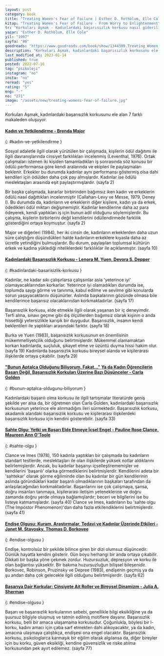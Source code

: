 ```yaml
---
layout: post
category: book
title: "Treating Women's Fear of Failure | Esther D. Rothblum, Elle Cole (Kitap)"
kitap: "Treating Women's Fear of Failure - From Worry to Enlightenment"
tr: "Korkuları Aşmak - Kadınlardaki başarısızlık korkusu nasıl giderilir?"
yazar: "Esther D. Rothblum, Elle Cole"
yil: "1997"
sayfa: "86"
goodreads: "https://www.goodreads.com/book/show/1344309.Treating_Women_s_Fear_of_Failure"
description: "Korkuları Aşmak, kadınlardaki başarısızlık korkusunu ele alan 7 farklı makaleden oluşuyor."
last_modified_at: 2023-01-14
published: true
posted: 2022-07-16
tag: "psikoloji"
instagram: "no"
insta: "no"
reread: "yes"
rating: "5"
eng: "-"
no: "271"
image: "/assets/new/treating-womens-fear-of-failure.jpg"
---
```


Korkuları Aşmak, kadınlardaki başarısızlık korkusunu ele alan 7 farklı makaleden oluşuyor. 

#### [Kadın ve Yetkilendirme - Brenda Major](#kadın-ve-yetkilendirme)
{: #kadın-ve-yetkilendirme }

Sosyal adaletle ilgili olarak yürütülen bir çalışmada, kişilerin ödül dağıtımı ile ilgili davranışlarında cinsiyet farklılıkları incelenmiş (Leventhal, 1976). Ortak çalışmaları istenen iki kişiden tamamladıkları iş sonrasında söz konusu bir ödülü performansa göre kendi aralarında ve ekipleri ile paylaşmaları beklenir. Erkekler bu durumda kadınlar aynı performansı göstermiş olsa dahi kendileri için ödülden daha çok pay almışlardır.  Kadınlar ise ödülü meslektaşları arasında eşit paylaştırmışlardır. (sayfa 2)

Bir başka çalışmada, kararlar birbirinden bağımsız iken kadın ve erkeklerin ödülü nasıl dağıttıkları incelenmiştir (Callahan-Levy ve Messe, 1979, Deney I). Bu durumda da, kadınların ve erkeklerin diğer kişilere, kadın ya da erkek, ödedikleri ödül miktarı değişmemiştir. Kadınlar kendilerine daha az para ödeyerek, kendi yaptıkları iş için bunun adil olduğunu söylemişlerdir. Bu çalışma, kişilerin birbirlerini değil kendilerini ödüllendirmede farklılık gösterdiğini ortaya koymuştur. (sayfa 2)

Major ve diğerleri (1984), her iki cinsin de, kadınların erkeklerden daha uzun süre çalıştığını düşündükleri halde kadınların erkeklere kıyasla daha az ücretle yetindiğini bulmuşlardır. Bu durum, paylaşılan toplumsal kültürün erkek ve kadına yüklediği niteliklerdeki farklılıklar ile açıklanmıştır. (sayfa 10)


#### [Kadınlardaki Başarısızlık Korkusu - Lenora M. Yuen, Devora S. Depper](#kadinlardaki-basarisizlik-korkusu)
{: #kadinlardaki-basarisizlik-korkusu }

Kadınlar, ne kadar sıkı çalışırlarsa çalışsınlar asla 'yeterince iyi' olamayacaklarından korkarlar. Yeterince iyi olamadıkları durumda ise, toplumda saygı görme ve tanınma, kabul edilme ve sevilme gibi konularda sorun yaşayacaklarını düşünürler. Aslında başkalarının gözünde olmasa bile kendilerince başarısız olacaklarından korkmaktadırlar. (sayfa 17)

Başarısızlık korkusu, elde etmekle ilgili olarak yaşanan bir iç deneyimdir. Terfi alma, sınavı geçme gibi dış ölçütlerden bağımsız olarak kişinin o anda hissettiği yetersizlikle karışık bir duygudur. Başarısızlık, insanın kendi beklentileri ile yaptıkları arasındaki farktır. (sayfa 18)

Burka ve Yuen (1983), başarısızlık korkusunun en önemlisinin mükemmelliyetçilik olduğunu belirtmişlerdir. Mükemmel olamamaktan korkan kadınlarda, suçluluk, şikayet etme ve üzüntü duyma hissi hakim olur. (sayfa 19) Kadınlarda başarısızlık korkusu bireysel alanda ve kişilerarası ilişkilerde ortaya çıkabilir. (sayfa 29)

#### ["Bunun Aptalca Olduğunu Biliyorum, Fakat..." Ya da Kadın Öğrencilerin Başarı Değil, Başarısızlık Korkuları Üzerine Bazı Düşünceler - Carla Golden](#bunun-aptalca-oldugunu-biliyorum)
{: #bunun-aptalca-oldugunu-biliyorum }

Kadınlardaki başarılı olma korkusu ile ilgili tartışmalar literatürde geniş şekilde yer alsa da, bir öğretmen olan Carla Golden, kadınlardaki başarısızlık korkusunun yeterince ele alınmadığını ileri sürmektedir. Başarısızlık korkusu, akadamik alandaki başarısızlık korkusu ve kişilerarası ilişkilerdeki başarısızlık korkusu için kendini gösterebilir. (sayfa 33)


#### [Sahte Olgu: Yetki ve Başarı Elde Etmeye İçsel Engel - Pauline Rose Clance, Maureen Ann O'Toole](#sahte-olgu)
{: #sahte-olgu }

Clance ve Imes (1978), 150 kadınla yaptıkları bir çalışmada bu kadınların standart testlerde, meslektaşları ile olan ilişkilerde yüksek notlar aldıklarını belirlemişlerdir. Ancak, bu kadınlar başarıyı içselleştirememişler ve kendilerini 'başarılı' olarka görmediklerini belirtmişlerdir. Kendilerini adeta bir 'sahtekar' olarak görme eğiliminde olan bu kadınlar bir gün kendilerinin aslında göründüklari kadar başarılı olmadıklarının başkaları tarafından da anlaşılacağından korkmaktadırlar. Başarılarını ise çok çalışmaya, şansa, doğru insanları tanımaya, kişilerarası iletişim yeteneklerine ve doğru zamanda doğru yerde olmaya bağlamışlardır; beceri ve bilgilerini ise bu listeye katmamışlardır. (sayfa 40) Clance ve Imes, kadınların bu 'sahte olgu (The Impostor Phenomenon)'dan daha fazla etkilendiklerini belirtmişlerdir. (sayfa 41)

#### [Endişe Olgusu: Kuram, Araştırmalar, Tedavi ve Kadınlar Üzerinde Etkileri - Janet M. Stavosky, Thomas D. Borkovee](#endise-olgusu)
{: #endise-olgusu }

Endişe, kontrolsüz bir şekilde bilince giren bir dizi olumsuz düşüncedir. Günlük hayatta kendini gösterir. Gün boyu herhangi bir anda ortaya çıkabilir. Dikkati bir başka yöne çekmek zordur. Huzursuzluk, depresyon ve korku ile olan bağlantısı yüksektir. Bir bakıma huzursuzluğun bilişsel bileşenidir. Borkovec, Robinson, Pruzinsky ve Depree (1983), endişenin geçmiş ya da şu andan daha çok gelecekle ilgili olduğunu belirtmişlerdir. (sayfa 62)

#### [Başarıya Dair Korkular: Cinsiyete Ait Roller ve Bireysel Dinamizm - Julia A. Sherman](#endise-olgusu)
{: #endise-olgusu }

Başarı ve başarısızlık korkularının sebebi, genellikle bilgi eksikliğine ya da şuursuz bilgiyle oluşmuş ve tatmin edilmiş motiflere dayanır. Başarısızlık korkusu, belli bir amaca ulaşamama korkusudur. Çoğunlukla, böylesi bir l-korku, kadını amacı için çaba sarf etmekten dahi alıkoyacaktır, ya da kadın, amacına ulaşmaya çalıştıkça, endişesi ona engel olacaktır. Başarısızlık korkusu, psikologlarca  karmaşık bir eğilim olarak algılansa da, diğer bireyler için bu korku, güven eksikliği, kendine güvensizlik ve riske atılma korkusundan pek ayırt edilemez. (sayfa 77)

